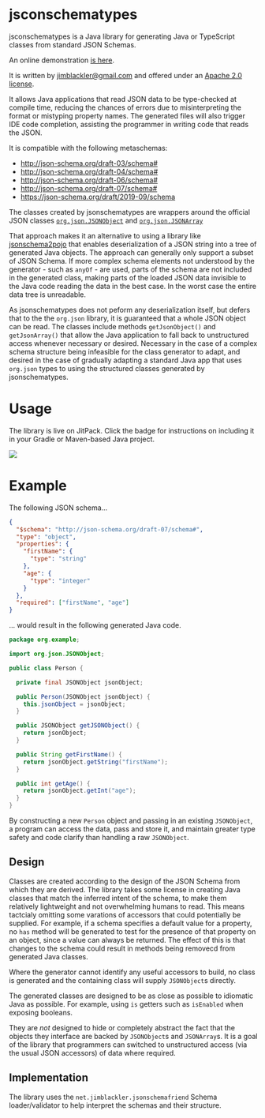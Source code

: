 # jsconschematypes

jsconschematypes is a Java library for generating Java or TypeScript classes from
standard JSON Schemas.

An online demonstration [is here](https://tryjsonschematypes.appspot.com/#java).

It is written by jimblackler@gmail.com and offered under an
[Apache 2.0 license](https://www.apache.org/licenses/LICENSE-2.0).

It allows Java applications that read JSON data to be type-checked at compile
time, reducing the chances of errors due to misinterpreting the format or
mistyping property names. The generated files will also trigger IDE code
completion, assisting the programmer in writing code that reads the JSON.

It is compatible with the following metaschemas:

*   http://json-schema.org/draft-03/schema#
*   http://json-schema.org/draft-04/schema#
*   http://json-schema.org/draft-06/schema#
*   http://json-schema.org/draft-07/schema#
*   https://json-schema.org/draft/2019-09/schema

The classes created by jsonschematypes are wrappers around the official JSON
classes
[`org.json.JSONObject`](https://www.javadoc.io/doc/org.json/json/20171018/org/json/JSONObject.html)
and
[`org.json.JSONArray`](https://www.javadoc.io/doc/org.json/json/20171018/org/json/JSONArray.html)

That approach makes it an alternative to using a library like
[jsonschema2pojo](https://github.com/joelittlejohn/jsonschema2pojo) that enables
deserialization of a JSON string into a tree of generated Java objects. The
approach can generally only support a subset of JSON Schema. If more complex
schema elements not understood by the generator - such as `anyOf` - are used,
parts of the schema are not included in the generated class, making parts of the
loaded JSON data invisible to the Java code reading the data in the best case.
In the worst case the entire data tree is unreadable.

As jsonschematypes does not peform any deserialization itself, but defers that
to the the `org.json` library, it is guaranteed that a whole JSON object can be
read. The classes include methods `getJsonObject()` and `getJsonArray()` that
allow the Java application to fall back to unstructured access whenever
necessary or desired. Necessary in the case of a complex schema structure being
infeasible for the class generator to adapt, and desired in the case of
gradually adapting a standard Java app that uses `org.json` types to using the
structured classes generated by jsonschematypes.

# Usage

The library is live on JitPack. Click the badge for instructions on including it
in your Gradle or Maven-based Java project.

[![](https://jitpack.io/v/net.jimblackler/jsonschematypes.svg)](https://jitpack.io/#net.jimblackler/jsonschematypes)

# Example

The following JSON schema...

```json
{
  "$schema": "http://json-schema.org/draft-07/schema#",
  "type": "object",
  "properties": {
    "firstName": {
      "type": "string"
    },
    "age": {
      "type": "integer"
    }
  },
  "required": ["firstName", "age"]
}
```

... would result in the following generated Java code.

```java
package org.example;

import org.json.JSONObject;

public class Person {

  private final JSONObject jsonObject;

  public Person(JSONObject jsonObject) {
    this.jsonObject = jsonObject;
  }

  public JSONObject getJSONObject() {
    return jsonObject;
  }

  public String getFirstName() {
    return jsonObject.getString("firstName");
  }

  public int getAge() {
    return jsonObject.getInt("age");
  }
}
```

By constructing a new `Person` object and passing in an existing `JSONObject`, a
program can access the data, pass and store it, and maintain greater type safety
and code clarify than handling a raw `JSONObject`.

## Design

Classes are created according to the design of the JSON Schema from which they
are derived. The library takes some license in creating Java classes that match
the inferred intent of the schema, to make them relatively lightweight and not
overwhelming humans to read. This means tactcialy omitting some varations of
accessors that could potentially be supplied. For example, if a schema specifies
a default value for a property, no `has` method will be generated to test for
the presence of that property on an object, since a value can always be
returned. The effect of this is that changes to the schema could result in
methods being removecd from generated Java classes.

Where the generator cannot identify any useful accessors to build, no class is
generated and the containing class will supply `JSONObject`s directly.

The generated classes are designed to be as close as possible to idiomatic Java
as possible. For example, using `is` getters such as `isEnabled` when exposing
booleans.

They are *not* designed to hide or completely abstract the fact that the objects
they interface are backed by `JSONObject`s and `JSONArray`s. It is a goal of the
library that programmers can switched to unstructured access (via the usual JSON
accessors) of data where required.

## Implementation

The library uses the `net.jimblackler.jsonschemafriend` Schema loader/validator
to help interpret the schemas and their structure.
